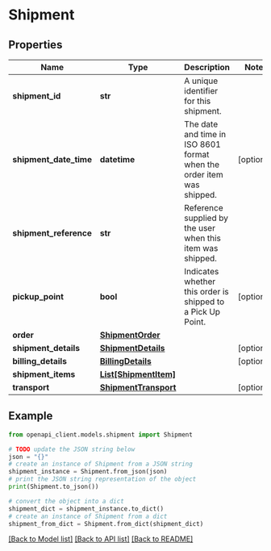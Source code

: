 # Shipment


## Properties

Name | Type | Description | Notes
------------ | ------------- | ------------- | -------------
**shipment_id** | **str** | A unique identifier for this shipment. | 
**shipment_date_time** | **datetime** | The date and time in ISO 8601 format when the order item was shipped. | [optional] 
**shipment_reference** | **str** | Reference supplied by the user when this item was shipped. | 
**pickup_point** | **bool** | Indicates whether this order is shipped to a Pick Up Point. | [optional] 
**order** | [**ShipmentOrder**](ShipmentOrder.md) |  | 
**shipment_details** | [**ShipmentDetails**](ShipmentDetails.md) |  | [optional] 
**billing_details** | [**BillingDetails**](BillingDetails.md) |  | [optional] 
**shipment_items** | [**List[ShipmentItem]**](ShipmentItem.md) |  | 
**transport** | [**ShipmentTransport**](ShipmentTransport.md) |  | [optional] 

## Example

```python
from openapi_client.models.shipment import Shipment

# TODO update the JSON string below
json = "{}"
# create an instance of Shipment from a JSON string
shipment_instance = Shipment.from_json(json)
# print the JSON string representation of the object
print(Shipment.to_json())

# convert the object into a dict
shipment_dict = shipment_instance.to_dict()
# create an instance of Shipment from a dict
shipment_from_dict = Shipment.from_dict(shipment_dict)
```
[[Back to Model list]](../README.md#documentation-for-models) [[Back to API list]](../README.md#documentation-for-api-endpoints) [[Back to README]](../README.md)


